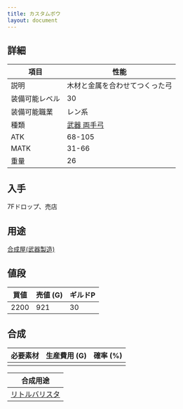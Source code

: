 ```yaml
---
title: カスタムボウ
layout: document
---
```

## 詳細


|項目|性能|
|---|---|
|説明|木材と金属を合わせてつくった弓|
|装備可能レベル|30|
|装備可能職業|レン系|
|種類|[武器 両手弓](武器(両手弓))|
|ATK|68-105|
|MATK|31-66|
|重量|26|

## 入手

7Fドロップ、売店

## 用途

[合成屋(武器製造)](合成屋(武器製造))

## 値段


|買値|売値 (G)|ギルドP|
|---|---|---|
|2200|921|30|

## 合成


|必要素材|生産費用 (G)|確率 (%)|
|---|---|---|
||||


|合成用途|
|---|
|[リトルバリスタ](リトルバリスタ)|